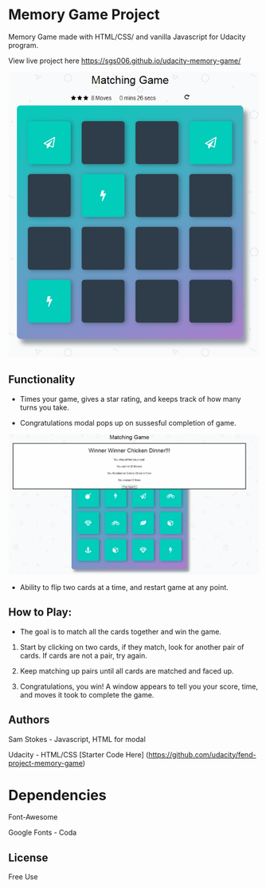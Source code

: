 # Memory Game Project
Memory Game made with HTML/CSS/ and vanilla Javascript for Udacity program. 

View live project here https://sgs006.github.io/udacity-memory-game/

<img src = "img/game.PNG" width='600'>

## Functionality
* Times your game, gives a star rating, and keeps track of how many turns you take. 

* Congratulations modal pops up on sussesful completion of game. 

<img src = "img/modal.PNG" width='600'>

* Ability to flip two cards at a time, and restart game at any point. 

## How to Play:

* The goal is to match all the cards together and win the game.

1. Start by clicking on two cards, if they match, look for another pair of cards. If cards are not a pair, try again.

2. Keep matching up pairs until all cards are matched and faced up. 

3. Congratulations, you win! A window appears to tell you your score, time, and moves it took to complete the game. 


## Authors
Sam Stokes - Javascript, HTML for modal

Udacity - HTML/CSS [Starter Code Here] (https://github.com/udacity/fend-project-memory-game)

# Dependencies 
Font-Awesome

Google Fonts - Coda

## License
Free Use



